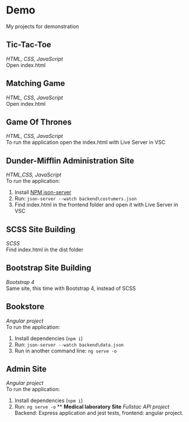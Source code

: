 # **Demo**
My projects for demonstration
## **Tic-Tac-Toe**
*HTML, CSS, JavaScript*  
Open index.html
## **Matching Game**
*HTML, CSS, JavaScript*  
Open index.html
## **Game Of Thrones**
*HTML, CSS, JavaScript*   
To run the application open the index.html with Live Server in VSC
## **Dunder-Mifflin Administration Site**
*HTML,CSS, JavaScript*   
To run the application:   
1. Install [NPM json-server](https://www.npmjs.com/package/json-server)   
2. Run: `json-server --watch backend\costumers.json`
3. Find index.html in the frontend folder and open it with Live Server in VSC
##  **SCSS Site Building**
*SCSS*   
Find index.html in the dist folder
## **Bootstrap Site Building**
*Bootstrap 4*  
Same site, this time with Bootstrap 4, instead of SCSS
## **Bookstore**
*Angular project*   
To run the application:    
1. Install dependencies (`npm i`)
2. Run: `json-server --watch backend\data.json`
3. Run in another command line: `ng serve -o`
## **Admin Site**
*Angular project*  
To run the application:    
1. Install dependencies (`npm i`)
2. Run: `ng serve -o`
** **Medical laboratory Site**
*Fullstac API project*  
Backend: Express application and jest tests, frontend: angular project.